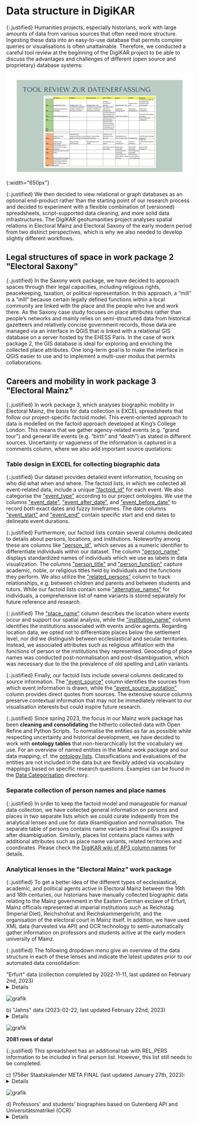 # Data structure in DigiKAR

{:.justified}
Humanities projects, especially historians, work with large amounts of data from various sources that often need more structure. Ingesting these data into an easy-to-use database that permits complex queries or visualisations is often unattainable. Therefore, we conducted a careful tool review at the beginning of the DigiKAR project to be able to discuss the advantages and challenges of different (open source and proprietary) database systems:

![DBReview](./assets/DBReview.png){:width="650px"}

{:.justified}
We then decided to view relational or graph databases as an optional end-product rather than the starting point of our research process and decided to experiment with a flexible combination of (versioned) spreadsheets, script-supported data cleaning, and more solid data infrastructures. The DigiKAR geohumanities project analyses spatial relations in Electoral Mainz and Electoral Saxony of the early modern period from two distinct perspectives, which is why we also needed to develop slightly different workflows.

## Legal structures of space in work package 2 "Electoral Saxony"

{:.justified}
In the Saxony work package, we have decided to approach spaces through their legal capacities, including religious rights, peacekeeping, taxation, or political representation. In this approach, a “mill” is a “mill” because certain legally defined functions within a local community are linked with the place and the people who live and work there. As the Saxony case study focuses on place attributes rather than people’s networks and mainly relies on semi-structured data from historical gazetteers and relatively concise government records, those data are managed via an interface in QGIS that is linked with a relational GIS database on a server hosted by the EHESS Paris. In the case of work package 2, the GIS database is ideal for exploring and enriching the collected place attributes. One long-term goal is to make the interface in QGIS easier to use and to implement a multi-user modus that permits collaborations.

## Careers and mobility in work package 3 "Electoral Mainz"

{:.justified}
In work package 3, which analyses biographic mobility in Electoral Mainz, the basis for data collection is EXCEL spreadsheets that follow our project-specific factoid model. This event-oriented approach to data is modelled on the factoid approach developed at King’s College London. This means that we gather agency-related events (e.g. “grand tour”) and general life events (e.g. “birth” and “death”) as stated in different sources. Uncertainty or vagueness of the information is captured in a comments column, where we also add important source quotations:

### Table design in EXCEL for collecting biographic data

{:.justified}
Our dataset provides detailed event information, focusing on who did what when and where. The factoid lists, in which we collected all event-related data, include a unique ["factoid_id"](https://github.com/ieg-dhr/DigiKAR/wiki/factoid_id) for each event. We also categorise the ["event_type"](https://github.com/ieg-dhr/DigiKAR/wiki/event_type) according to our project ontologies. We use the columns ["event_date"](https://github.com/ieg-dhr/DigiKAR/wiki/event_date), ["event_after_date"](https://github.com/ieg-dhr/DigiKAR/wiki/event_after_date), and ["event_before_date"](https://github.com/ieg-dhr/DigiKAR/wiki/event_before_date) to record both exact dates and fuzzy timeframes. The date columns ["event_start"](https://github.com/ieg-dhr/DigiKAR/wiki/event_start) and ["event_end"](https://github.com/ieg-dhr/DigiKAR/wiki/event_end) contain specific start and end dates to delineate event durations. 

{:.justified}
Furthermore, our factoid lists contain several columns dedicated to details about persons, locations, and institutions. Noteworthy among these are columns like ["person_id"](https://github.com/ieg-dhr/DigiKAR/wiki/person_id), which serves as a numeric identifier to differentiate individuals within our dataset. The column ["person_name"](https://github.com/ieg-dhr/DigiKAR/wiki/person_name) displays standardized names of individuals which we use as labels in data visualization. The columns ["person_title"](https://github.com/ieg-dhr/DigiKAR/wiki/person_title) and ["person_function"](https://github.com/ieg-dhr/DigiKAR/wiki/person_function) capture academic, noble, or religious titles held by individuals and the functions they perform. We also utilize the ["related_persons"](https://github.com/ieg-dhr/DigiKAR/wiki/related_persons) column to track relationships, e.g. between children and parents and between students and tutors. While our factoid lists contain some ["alternative_names"](https://github.com/ieg-dhr/DigiKAR/wiki/alternative_names) for individuals, a comprehensive list of name variants is stored separately for future reference and research. 

{:.justified}
The ["place_name"](https://github.com/ieg-dhr/DigiKAR/wiki/place_name) column describes the location where events occur and support our spatial analysis, while the ["institution_name"](https://github.com/ieg-dhr/DigiKAR/wiki/institution_name) column identifies the institutions associated with events and/or agents. Regarding location data, we opted not to differentiate places below the settlement level, nor did we distinguish between ecclesiastical and secular territories. Instead, we associated attributes such as religious affiliation with the functions of person or the institutions they represented. Geocoding of place names was conducted post-normalisation and post-disambiguation, which was necessary due to the the prevalence of old spelling and Latin variants.

{:.justified}
Finally, our factoid lists include several columns dedicated to source information. The ["event_source"](https://github.com/ieg-dhr/DigiKAR/wiki/event_source) column identifies the sources from which event information is drawn, while the ["event_source_quotation"](https://github.com/ieg-dhr/DigiKAR/wiki/event_source_quotation) column provides direct quotes from sources. The extensive source columns preserve contextual information that may not be immediately relevant to our visualisation interests but could inspire future research.

{:.justified}
Since spring 2023, the focus in our Mainz work package has been **cleaning and consolidating** the hitherto collected data with Open Refine and Python Scripts. To normalise the entities as far as possible while respecting uncertainty and historical development, we have decided to work with **ontology tables** that non-hierarchically list the vocabulary we use. For an overview of named entities in the Mainz work package and our data mapping, cf. the [ontology lists](https://github.com/ieg-dhr/DigiKAR/tree/main/OntologyFiles). Classifications and evaluations of the entities are not included in the data but are flexibly added via vocabulary mappings based on specific research questions. Examples can be found in the [Data Categorisation](https://github.com/ieg-dhr/DigiKAR/tree/main/Data%20Categorisation) directory.

### Separate collection of person names and place names

{:.justified}
In order to keep the factoid model and manageable for manual data collection, we have collected general information on persons and places in two separate lists which we could curate indepently from the analytical lenses and use for data disambiguation and normalisation. The separate table of persons contains name variants and final IDs assigned after disambiguation. Similarly, places list contains place names with additional attributes such as place name variants, related territories and coordinates. Please check the [DigiKAR wiki of AP3 column names](https://github.com/ieg-dhr/DigiKAR/wiki) for details.

### Analytical lenses in the "Electoral Mainz" work package

{:.justified}
To get a better idea of the different types of ecclesiastical, academic, and political agents active in Electoral Mainz between the 16th and 18th centuries, our historians have manually collected biographic data relating to the Mainz government in the Eastern German exclave of Erfurt, Mainz officials represented at imperial institutions such as Reichstag (Imperial Diet), Reichshofrat and Reichskammergericht, and the organisation of the electoral court in Mainz itself. In addition, we have used XML data (harvested via API) and OCR technology to semi-automatically gather information on professors and students active at the early modern university of Mainz.

{:.justified}
The following dropdown menu give an overview of the data structure in each of these lenses and indicate the latest updates prior to our automated data consolidation:

<summary>"Erfurt" data (collection completed by 2022-11-11, last updated on February 2nd, 2023)</summary>
<details>

**5987 rows of data! Not all persons in this data set have been documented!**

| Original Column Name   | Mapped Column Name |
| ---------------------- | ------------------ |
| factoid_ID             |                    |
| IsSubject              |                    |
| Reise (sic!)           |                    |
| pers_ID                |                    |
| pers_name              |                    |
| alternative_names      |                    |
| event_after-date       |                    |
| event_before-date      |                    |
| event_start            |                    |
| event_end              |                    |
| event_date             |                    |
| pers_title             |                    |
| pers_function          |                    |
| place_name             |                    |
| inst_name              |                    |
| rel_pers               |                    |
| source_quotations      |                    |
| additional_info        |                    |
| commentsource          |                    |
| source_site            |                    |
| info_dump              |                    |
| Weitere Belegstellen   |                    |
| StaatskalenderID       |                    |
| Import-ID              |                    |

</details>

![grafik](https://user-images.githubusercontent.com/38257338/225733762-9faab624-8943-43de-a476-6c3ca914b177.png)

<summary>b) "Jahns" data (2023-02-22, last updated February 22nd, 2023)</summary>
<details>
- factoid_ID
- pers_ID
- pers_name
- alternative_names
- event_type
- pers_function
- place_name
- inst_name
- rel_pers
- source_quotations
- additional_info
- comment
- info_dump
- source
- source_site
</details>

![grafik](https://user-images.githubusercontent.com/38257338/225735037-eaf683e1-9478-4ff0-a301-0284be5f0bdd.png)

**2081 rows of data!**

{:.justified}
This spreadsheet has an additional tab with REL_PERS information to be included in final person list. However, this list still needs to be completed.
</details>

<summary>c) 1756er Staatskalender META FINAL (last updated January 27th, 2023):
<details>
{:.justified}
This spreadsheet contains five tabs of biographic data. The "inst_name" column is erroneously named "H" in some tabs.
This has been changed in the copy for data consolidation.

The columns in this spreadsheet are:

- factoid_ID
- pers_ID
- alternative_names
- event_start
- pers_title
- pers_function
- place_name
- inst_name (or "H"?)
- source
- pers_name_org (not in original data model!)
- pers_name
- source_quotations
- comment
- source_site
- Hilfsspalte (not in original data model!)
- additional_info
- Recherchehinweise(not in original data model!)
- ID_Factoid-List (not in original data model!)

_Overview of the individual tabs in the Staatskalender spreadsheet:_

- FS0 = 4457 entries
- FS1 = 4910 entries
- FS2 = 5051 entries
- FS3 = 6602 entries
- FS4 = 6540 entries

{:.justified}
Due to the large number of data rows per sheet and the redundant nature of the entries (functions enumerated per year), a vertical consolidation should be performed before a horizontal mapping of entities.

_Important information to add to consolidated Staatskalender files:_

- add exact name of data source
- add missing person IDs (based on all existing person data)
- carefully analyse cases where middle names might be missing (issue of person disambiguation)
- watch out for entities that are currently NOT captured in the ontology lists (links below)

The 1755 Staatskalender data will not be used in the current project phase.
</details>

![grafik](https://user-images.githubusercontent.com/38257338/225738740-4763cfa5-c418-4c58-aafe-efd0336d0a27.png)

<summary>d) Professors' and students' biographies based on Gutenberg API and Universitätsmatrikel (OCR)</summary>
<details>
The archival transcripts of the [Mainz university registers ("Universitätsmatrikeln")](https://genwiki.genealogy.net/Johannes_Gutenberg-Universit%C3%A4t_Mainz/Matrikel) written with typewriter in the 20th century are easier to read with OCR technology, and mis-interpretations of German special characters ("Umlaute") can be cleaned automatically. This is why we have decided to work on them first. After reading the PDF files provided by the archive to `.txt` format, we have performed some basic pre-processing to correct OCR errors and to introduce the #NAME and #SOURCE delimiters to separate person name and source citations (at the end of each entry) from the biographic information given. The biographic information is mostly structured with semi-colons between events, which we can thus read as individual items of a list with Python. Moreover, the transcripts of the university registers contain hints to people that might be identical with others, using `„ein …“`, `„—ein“`, `„—Ein“`, `„. Ein“` or `„. ein“` to denote this additional information. Reading the registers with Python, the #IDENTITY separator is thus needed as well.

All scripts I have used to split `.txt` files by several delimiters (including sequences of uppercase letters) have been published in the [DigiKAR Github repository](https://github.com/ieg-dhr/DigiKAR). The data structure matches the initially defined model. API and OCR data combined, there are **9013 rows of entries**. After the reconstruction of additional events, 2412 rows were added. This combined data frame has **11428 entries**. The merging of duplicate events reduces that number to **9323**.

![data structure](https://user-images.githubusercontent.com/38257338/225738740-4763cfa5-c418-4c58-aafe-efd0336d0a27.png){:width="650" style="float:left;"}
</details>


